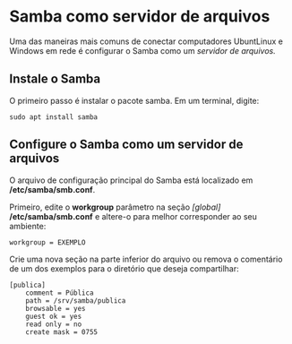 # Samba como servidor de arquivos

Uma das maneiras mais comuns de conectar computadores UbuntLinux e Windows em rede é configurar o Samba como um *servidor de arquivos.*

## Instale o Samba

O primeiro passo é instalar o pacote samba. Em um terminal, digite:

```
sudo apt install samba
```
## Configure o Samba como um servidor de arquivos

O arquivo de configuração principal do Samba está localizado em **/etc/samba/smb.conf**.

Primeiro, edite o **workgroup** parâmetro na seção *[global]* **/etc/samba/smb.conf** e altere-o para melhor corresponder ao seu ambiente:

```
workgroup = EXEMPLO
```
Crie uma nova seção na parte inferior do arquivo ou remova o comentário de um dos exemplos para o diretório que deseja compartilhar:

```
[publica]
    comment = Pública
    path = /srv/samba/publica
    browsable = yes
    guest ok = yes
    read only = no
    create mask = 0755
 ```